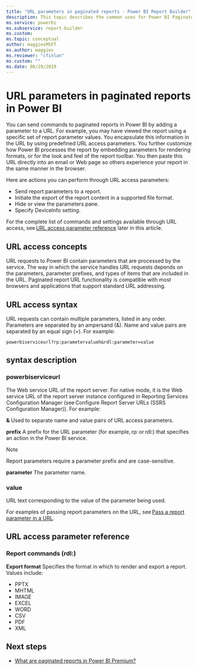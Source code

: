 ```yaml
---
title: "URL parameters in paginated reports - Power BI Report Builder"
description: This topic describes the common uses for Power BI Paginated Report Builder report parameters, the properties you can set, and much more.
ms.service: powerbi
ms.subservice: report-builder
ms.custom: 
ms.topic: conceptual
author: maggiesMSFT
ms.author: maggies
ms.reviewer: "cfinlan"
ms.custom: ""
ms.date: 08/29/2019
---
```


# URL parameters in paginated reports in Power BI

You can send commands to paginated reports in Power BI by adding a parameter to a URL. For example, you may have viewed the report using a specific set of report parameter values. You encapsulate this information in the URL by using predefined URL access parameters. You further customize how Power BI processes the report by embedding parameters for rendering formats, or for the look and feel of the report toolbar. You then paste this URL directly into an email or Web page so others experience your report in the same manner in the browser. 

Here are actions you can perform through URL access parameters: 

- Send report parameters to a report. 
- Initiate the export of the report content in a supported file format. 
- Hide or view the parameters pane. 
- Specify DeviceInfo setting. 

For the complete list of commands and settings available through URL access, see [URL access parameter reference](#url-access-parameter-reference) later in this article. 

## URL access concepts 

URL requests to Power BI contain parameters that are processed by the service. The way in which the service handles URL requests depends on the parameters, parameter prefixes, and types of items that are included in the URL. Paginated report URL functionality is compatible with most browsers and applications that support standard URL addressing. 

## URL access syntax 

URL requests can contain multiple parameters, listed in any order. Parameters are separated by an ampersand (&). Name and value pairs are separated by an equal sign (=). For example:

```
powerbiserviceurl?rp:parametervalueh&rdl:parameter=value  
```

## syntax description 

### powerbiserviceurl 

The Web service URL of the report server. For native mode, it is the Web service URL of the report server instance configured in Reporting Services Configuration Manager (see Configure Report Server URLs (SSRS Configuration Manager)). For example: 

**&**
Used to separate name and value pairs of URL access parameters.

**prefix**
A prefix for the URL parameter (for example, rp: or rdl:) that specifies an action in the Power BI service. 

> [!NOTE]
> Report parameters require a parameter prefix and are case-sensitive. 

**parameter** 
The parameter name. 

### value 

URL text corresponding to the value of the parameter being used. 

For examples of passing report parameters on the URL, see [Pass a report parameter in a URL](report-builder-url-pass-parameters.md).

## URL access parameter reference

### Report commands (rdl:) 

**Export format**
Specifies the format in which to render and export a report. Values include: 
- PPTX 
- MHTML 
- IMAGE 
- EXCEL 
- WORD 
- CSV 
- PDF 
- XML 

## Next steps

- [What are paginated reports in Power BI Premium?](paginated-reports-report-builder-power-bi.md)